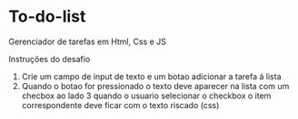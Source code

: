 # To-do-list
Gerenciador de tarefas em Html, Css e JS

Instruções do desafio

1. Crie um campo de input de texto e um botao adicionar a tarefa á lista
2. Quando o botao for pressionado o texto deve aparecer na lista com um checbox ao lado
3 quando o usuario selecionar o checkbox o item correspondente deve ficar com o texto riscado (css)
